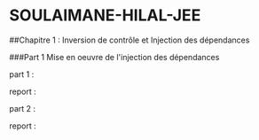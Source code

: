 # SOULAIMANE-HILAL-JEE
##Chapitre 1 : Inversion de contrôle et Injection des dépendances


###Part 1 Mise en oeuvre de l'injection des dépendances


part 1 : 

report :

part 2 :

report : 
